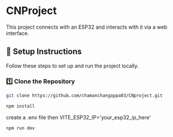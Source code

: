 # CNProject

This project connects with an ESP32 and interacts with it via a web interface.

## 🚀 Setup Instructions

Follow these steps to set up and run the project locally.

### 1️⃣ Clone the Repository
```bash
git clone https://github.com/chamanchangappa03/CNproject.git

npm install
```
create a .env file then
VITE_ESP32_IP='your_esp32_ip_here'
```
npm run dev
```
